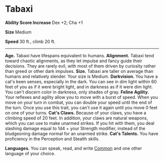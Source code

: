 Tabaxi
======

**Ability Score Increase** Dex +2; Cha +1

**Size** Medium

**Speed** 30 ft., climb 20 ft.

* * *

**Age.** Tabaxi have lifespans equivalent to humans.  **Alignment.** Tabaxi tend toward chaotic alignments, as they let impulse and fancy guide their decisions. They are rarely evil, with most of them driven by curiosity rather than greed or other dark impulses.  **Size.** Tabaxi are taller on average than humans and relatively slender. Your size is Medium.  **Darkvision.** You have a cat's keen senses, especially in the dark. You can see in dim light within 60 feet of you as if it were bright light, and in darkness as if it were dim light. You can't discern color in darkness, only shades of gray.  **Feline Agility.** Your reflexes and agility allow you to move with a burst of speed. When you move on your turn in combat, you can double your speed until the end of the turn. Once you use this trait, you can't use it again until you move 0 feet on one of your turns.  **Cat's Claws.** Because of your claws, you have a climbing speed of 20 feet. In addition, your claws are natural weapons, which you can use to make unarmed strikes. If you hit with them, you deal slashing damage equal to 1d4 + your Strength modifier, instead of the bludgeoning damage normal for an unarmed strike.  **Cat's Talents.** You have proficiency in the Perception and Stealth skills.  

**Languages.** You can speak, read, and write [Common](/w/Ecaros-xohoo/a/common-article) and one other language of your choice.
